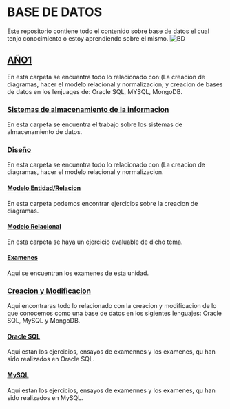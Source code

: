 #  BASE DE DATOS 

Este repositorio contiene todo el contenido sobre base de datos el cual tenjo conocimiento o estoy aprendiendo sobre el mismo.
![BD](https://www.hn.cl/wp-content/uploads/2020/11/BDM-1.png)

  ## [AÑO1](https://github.com/teljoa/Base-de-datos/tree/main/A%C3%B1o1)
  En esta carpeta se encuentra todo lo relacionado con:(La creacion de diagramas, hacer el modelo relacional y normalizacion; y creacion de bases de datos en los   lenjuages de: Oracle SQL, MYSQL, MongoDB.
  
  ### [Sistemas de almacenamiento de la informacion](https://github.com/teljoa/Base-de-datos/tree/main/A%C3%B1o1/Sistemas%20de%20almacenamiento%20de%20la%20informacion/Trabajo%20en%20grupo)
  En esta carpeta se encuentra el trabajo sobre los sistemas de almacenamiento de datos.
  
 ### [Diseño](https://github.com/teljoa/Base-de-datos/tree/main/A%C3%B1o1/Dise%C3%B1o)
 En esta carpeta se encuentra todo lo relacionado con:(La creacion de diagramas, hacer el modelo relacional y normalizacion.
 
 #### [Modelo Entidad/Relacion](https://github.com/teljoa/Base-de-datos/tree/main/A%C3%B1o1/Dise%C3%B1o/Modelo%20Entidad-Relacion)
 En esta carpeta podemos encontrar ejercicios sobre la creacion de diagramas.
 
 #### [Modelo Relacional](https://github.com/teljoa/Base-de-datos/tree/main/A%C3%B1o1/Dise%C3%B1o/Modelo%20Relacional/Ejercicio%20Evaluable)
 En esta carpeta se haya un ejercicio evaluable de dicho tema.
 
 #### [Examenes](https://github.com/teljoa/Base-de-datos/tree/main/A%C3%B1o1/Dise%C3%B1o/Examen)
 Aqui se encuentran los examenes de esta unidad.
 
 ### [Creacion y Modificacion](https://github.com/teljoa/Base-de-datos/tree/main/A%C3%B1o1/Creacion%20y%20Modificacion)
 Aqui encontraras todo lo relacionado con la creacion y modificacion de lo que conocemos como una base de datos en los sigientes lenguajes: Oracle SQL, MySQL y MongoDB.
 
 #### [Oracle SQL](https://github.com/teljoa/Base-de-datos/tree/main/A%C3%B1o1/Creacion%20y%20Modificacion/Oracle%20SQL)
 Aqui estan los ejercicios, ensayos de examennes y los examenes, qu han sido realizados en Oracle SQL.
 
 #### [MySQL](https://github.com/teljoa/Base-de-datos/tree/main/A%C3%B1o1/Creacion%20y%20Modificacion/MySQL)
 Aqui estan los ejercicios, ensayos de examennes y los examenes, qu han sido realizados en MySQL.
